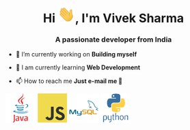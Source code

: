 <h1 align="center">Hi <img src="https://raw.githubusercontent.com/ABSphreak/ABSphreak/master/gifs/Hi.gif" width="40px" />, I'm Vivek Sharma</h1>
<h3 align="center">A passionate developer from India</h3>

- 🔭 I’m currently working on **Building myself**

- 🧠 I am currently learning **Web Development**

- 📫 How to reach me **Just e-mail me 🙂**
<p align="left">


<img src="https://raw.githubusercontent.com/devicons/devicon/master/icons/java/java-original-wordmark.svg" alt="java" width="70" height="70" />
<img src="https://raw.githubusercontent.com/devicons/devicon/master/icons/javascript/javascript-original.svg" alt="javascript" width="70" height="70" />
<img src="https://raw.githubusercontent.com/devicons/devicon/master/icons/mysql/mysql-original-wordmark.svg" alt="mysql" width="70" height="70" />
<img src="https://raw.githubusercontent.com/devicons/devicon/master/icons/python/python-original-wordmark.svg" alt="python" width="70" height="70" />
</p>
